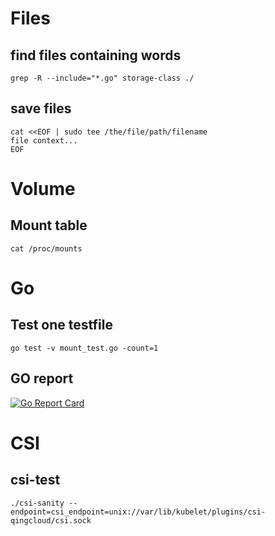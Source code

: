 # Files

## find files containing words

```
grep -R --include="*.go" storage-class ./
```

## save files

```
cat <<EOF | sudo tee /the/file/path/filename
file context...
EOF
```

# Volume

## Mount table

```
cat /proc/mounts
```

# Go

## Test one testfile

```
go test -v mount_test.go -count=1
```

## GO report
[![Go Report Card](https://goreportcard.com/badge/github.com/yunify/qingcloud-csi)](https://goreportcard.com/report/github.com/yunify/qingcloud-csi)

# CSI

## csi-test

```
./csi-sanity --endpoint=csi_endpoint=unix://var/lib/kubelet/plugins/csi-qingcloud/csi.sock
```
